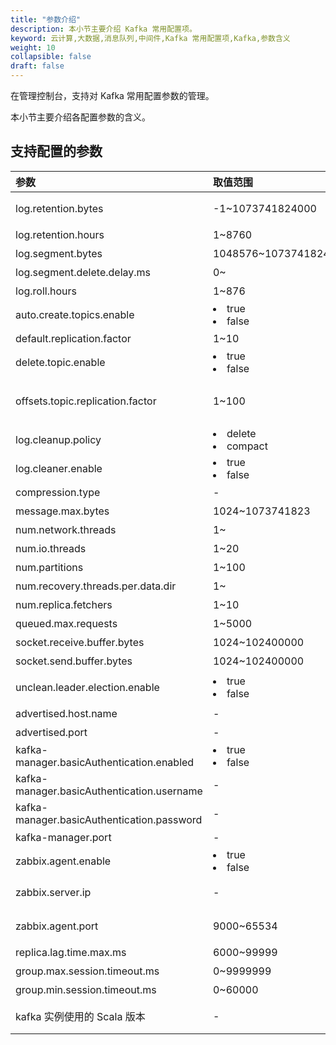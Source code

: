 ```yaml
---
title: "参数介绍"
description: 本小节主要介绍 Kafka 常用配置项。 
keyword: 云计算,大数据,消息队列,中间件,Kafka 常用配置项,Kafka,参数含义
weight: 10
collapsible: false
draft: false
---
```


在管理控制台，支持对 Kafka 常用配置参数的管理。

本小节主要介绍各配置参数的含义。


## 支持配置的参数

| <span style="display:inline-block;width:80px">参数</span> | <span style="display:inline-block;width:120px">取值范围</span> | <span style="display:inline-block;width:460px">参数说明</span> |
| :-------------------------------------------------------- | :----------------------------------------------------------- | :----------------------------------------------------------- |
| log.retention.bytes                                       | -1~1073741824000                                             | topic 每个分区的最大文件大小，单位为字节，超过该大小会触发删除策略。 |
| log.retention.hours                                       | 1~8760                                                       | 消息保留时间，单位为`小时`。                                 |
| log.segment.bytes                                         | 1048576~10737418240                                          | 段文件最大值，单位为`字节`。                                 |
| log.segment.delete.delay.ms                               | 0~                                                           | 段文件在索引中清除后保留的时间。                             |
| log.roll.hours                                            | 1~876                                                        | 段文件轮滚时间，单位为`小时`。                               |
| auto.create.topics.enable                                 | <li> true </li><li> false </li>                                        | 是否允许自动创建 Topic。                                     |
| default.replication.factor                                | 1~10                                                         | 默认副本因子值。                                             |
| delete.topic.enable                                       | <li> true </li><li> false </li>                                        | 是否允许使用命令行删除 Topic。                               |
| offsets.topic.replication.factor                          | 1~100                                                        | 内部 offset topic 的复制因子（设定更高的确保可用性）。<br>如果复制因子大于集群节点数，内部创建主题自动创建将会失败，直到集群大小符合这个复制因子的要求。</br> |
| log.cleanup.policy                                        | <li> delete </li><li> compact </li>                                   | 日志清理策略。`delete` 为直接删除；`compact` 为压缩。        |
| log.cleaner.enable                                        | <li> true </li><li> false </li>                                        | 用于是否开启日志压缩。                                       |
| compression.type                                          | -                                                            | 用于主题的压缩策略。                                         |
| message.max.bytes                                         | 1024~1073741823                                              | 消息体的最大大小，单位为`字节`。                             |
| num.network.threads                                       | 1~                                                           | Broker 处理网络请求的线程数。                                |
| num.io.threads                                            | 1~20                                                         | Broker 处理磁盘 IO 的线程数。                                |
| num.partitions                                            | 1~100                                                        | Topic 默认分区数。                                           |
| num.recovery.threads.per.data.dir                         | 1~                                                           | 启动时数据恢复和关闭时刷盘的线程数。                         |
| num.replica.fetchers                                      | 1~10                                                         | 复制消息线程数。                                             |
| queued.max.requests                                       | 1~5000                                                       | 等待 IO 线程处理的请求队列最大数。                           |
| socket.receive.buffer.bytes                               | 1024~102400000                                               | 接收缓冲区大小。                                             |
| socket.send.buffer.bytes                                  | 1024~102400000                                               | 发送缓冲区大小。                                             |
| unclean.leader.election.enable                            | <li> true </li><li> false </li>                                        | 是否启用不在 ISR 集合中的副本作为最后的选择，尽管这样做可能导致数据丢失。 |
| advertised.host.name                                      | -                                                            | 用于 worker 连接的域名。                                     |
| advertised.port                                           | -                                                            | 用于 worker 连接的端口，默认为 `9092`。                      |
| kafka-manager.basicAuthentication.enabled                 | <li> true </li><li> false </li>                                        | Kafka Manager 是否开启登录验证。                             |
| kafka-manager.basicAuthentication.username                | -                                                            | Kafka Manager 登录用户名，默认为 `admin`。                   |
| kafka-manager.basicAuthentication.password                | -                                                            | Kafka Manager 登录密码，默认为 `password`。                  |
| kafka-manager.port                                        | -                                                            | Kafka Manager 启用端口，默认为 `9000`。                      |
| zabbix.agent.enable                                       | <li> true </li><li> false </li>                                        | 用于决定是否开启 zabbix agent，默认为 `false`，不开启。      |
| zabbix.server.ip                                          | -                                                            | 若开启 zabbix agent，则需要手动设置为您想要连接的zabbix server 的 IP 地址，默认为 `127.0.0.1`。 |
| zabbix.agent.port                                         | 9000~65534                                                   | 用于连接的端口号，若主机存在防火墙，则需要开启该端口，默认为 `10050`。 |
| replica.lag.time.max.ms                                   | 6000~99999                                                   | leader 会将 follower 从 isr 中删除的时间间隔。               |
| group.max.session.timeout.ms                              | 0~9999999                                                    | 已注册消费者最长会话超时时长。                               |
| group.min.session.timeout.ms                              | 0~60000                                                      | 已注册消费者最短会话超时时长。                               |
| kafka 实例使用的 Scala 版本                               | -                                                            | Kafka 实例使用的 Scala 版本, 默认为 `2.11`，推荐使用 `2.12`。<br>该参数不支持通过界面进行修改。</br> |

